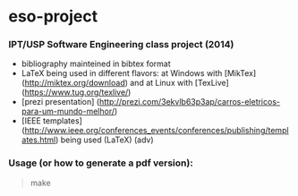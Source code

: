 # eso-project

### IPT/USP Software Engineering class project (2014)

- bibliography mainteined in bibtex format
- LaTeX being used in different flavors: at Windows with [MikTex] (http://miktex.org/download) and at Linux with [TexLive] (https://www.tug.org/texlive/)
- [prezi presentation] (http://prezi.com/3ekvlb63p3ap/carros-eletricos-para-um-mundo-melhor/)
- [IEEE templates] (http://www.ieee.org/conferences_events/conferences/publishing/templates.html) being used (LaTeX) (adv)

### Usage (or how to generate a pdf version):

> make


